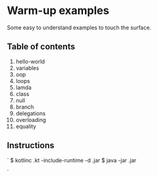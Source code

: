 # Warm-up examples

Some easy to understand examples to touch the surface.

## Table of contents

1. hello-world
2. variables
3. oop
4. loops
5. lamda
6. class
7. null
8. branch
9. delegations
10. overloading
11. equality

## Instructions

`
$ kotlinc <file-name>.kt -include-runtime -d <file-name>.jar
$ java -jar <file-name>.jar

`
